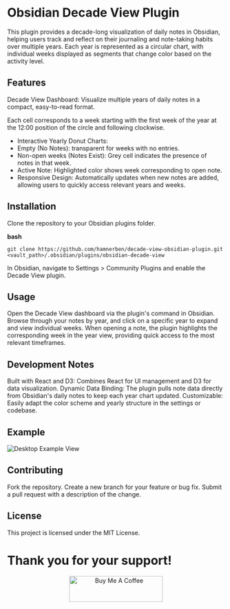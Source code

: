 # Obsidian Decade View Plugin

This plugin provides a decade-long visualization of daily notes in Obsidian, helping users track and reflect on their journaling and note-taking habits over multiple years. Each year is represented as a circular chart, with individual weeks displayed as segments that change color based on the activity level.

## Features

Decade View Dashboard: Visualize multiple years of daily notes in a compact, easy-to-read format.  

Each cell corresponds to a week starting with the first week of the year at the 12:00 position of the circle and following clockwise.

- Interactive Yearly Donut Charts:
- Empty (No Notes): transparent for weeks with no entries.
- Non-open weeks (Notes Exist): Grey cell indicates the presence of notes in that week.
- Active Note: Highlighted color shows week corresponding to open note.
- Responsive Design: Automatically updates when new notes are added, allowing users to quickly access relevant years and weeks.

## Installation

Clone the repository to your Obsidian plugins folder.

**bash**

`git clone https://github.com/hamnerben/decade-view-obsidian-plugin.git <vault_path>/.obsidian/plugins/obsidian-decade-view`

In Obsidian, navigate to Settings > Community Plugins and enable the Decade View plugin.

## Usage

Open the Decade View dashboard via the plugin's command in Obsidian.
Browse through your notes by year, and click on a specific year to expand and view individual weeks.
When opening a note, the plugin highlights the corresponding week in the year view, providing quick access to the most relevant timeframes.

## Development Notes

Built with React and D3: Combines React for UI management and D3 for data visualization.
Dynamic Data Binding: The plugin pulls note data directly from Obsidian's daily notes to keep each year chart updated.
Customizable: Easily adapt the color scheme and yearly structure in the settings or codebase.

## Example

![Desktop Example View](https://github.com/hamnerben/decade-view-obsidian-plugin/blob/master/src/images/example.png)

## Contributing

Fork the repository.
Create a new branch for your feature or bug fix.
Submit a pull request with a description of the change.

## License

This project is licensed under the MIT License.

# Thank you for your support!
<p align="center">
<a  href="https://www.buymeacoffee.com/hamnerben" target="_blank"><img src="https://cdn.buymeacoffee.com/buttons/v2/default-yellow.png" alt="Buy Me A Coffee" style="height: 60px !important;width: 217px !important;" ></a>
</p>
